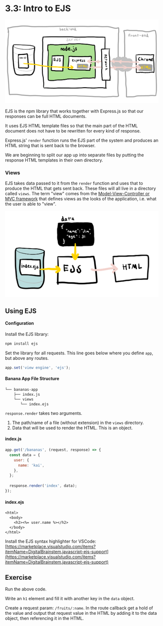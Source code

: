 # 3.3: Intro to EJS

![](../../.gitbook/assets/ejs.jpg)

EJS is the npm library that works together with Express.js so that our responses can be full HTML documents.

It uses EJS HTML template files so that the main part of the HTML document does not have to be rewritten for every kind of response.

Express.js' `render` function runs the EJS part of the system and produces an HTML string that is sent back to the browser.

We are beginning to split our app up into separate files by putting the response HTML templates in their own directory.

### Views

EJS takes data passed to it from the `render` function and uses that to produce the HTML that gets sent back. These files will all live in a directory called `views`. The term "view" comes from the [Model-View-Controller or MVC framework](https://en.wikipedia.org/wiki/Model%E2%80%93view%E2%80%93controller) that defines views as the looks of the application, i.e. what the user is able to "view".

![](../../.gitbook/assets/ejs2.jpg)

## Using EJS

#### Configuration

Install the EJS library:

```bash
npm install ejs
```

Set the library for all requests. This line goes below where you define `app`, but above any routes.

```javascript
app.set('view engine', 'ejs');
```

#### Banana App File Structure

```text
└── bananas-app
    ├── index.js
    └── views
       └── index.ejs
```

`response.render` takes two arguments.

1. The path/name of a file \(without extension\) in the `views` directory.
2. Data that will be used to render the HTML. This is an object.

#### index.js

```javascript
app.get('/bananas', (request, response) => {
  const data = {
    user: {
      name: 'kai',
    },
  };

  response.render('index', data);
});
```

#### index.ejs

```markup
<html>
  <body>
    <h2><%= user.name %></h2>
  </body>
</html>
```

Install the EJS syntax highlighter for VSCode: [https://marketplace.visualstudio.com/items?itemName=DigitalBrainstem.javascript-ejs-support](https://marketplace.visualstudio.com/items?itemName=DigitalBrainstem.javascript-ejs-support)

## Exercise

Run the above code.

Write an `h1` element and fill it with another key in the `data` object.

Create a request param: `/fruits/:name`. In the route callback get a hold of the value and output that request value in the HTML by adding it to the data object, then referencing it in the HTML.

